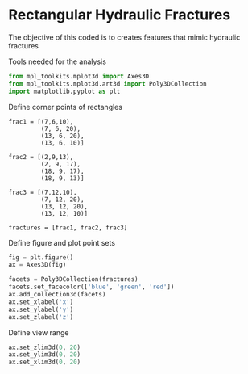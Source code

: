 # Rectangular Hydraulic Fractures
The objective of this coded is to creates features that mimic hydraulic fractures

Tools needed for the analysis
```python
from mpl_toolkits.mplot3d import Axes3D
from mpl_toolkits.mplot3d.art3d import Poly3DCollection
import matplotlib.pyplot as plt
```
Define corner points of rectangles
```pyhon
frac1 = [(7,6,10),
         (7, 6, 20),
         (13, 6, 20),
         (13, 6, 10)]

frac2 = [(2,9,13),
         (2, 9, 17),
         (18, 9, 17),
         (18, 9, 13)]

frac3 = [(7,12,10),
         (7, 12, 20),
         (13, 12, 20),
         (13, 12, 10)]

fractures = [frac1, frac2, frac3]
```

Define figure and plot point sets
```python
fig = plt.figure()
ax = Axes3D(fig)

facets = Poly3DCollection(fractures)
facets.set_facecolor(['blue', 'green', 'red'])
ax.add_collection3d(facets)
ax.set_xlabel('x')
ax.set_ylabel('y')
ax.set_zlabel('z')
```
Define view range
```python
ax.set_zlim3d(0, 20)                    
ax.set_ylim3d(0, 20)                    
ax.set_xlim3d(0, 20)
```
